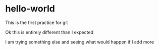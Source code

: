 # hello-world
This is the first practice for git


Ok this is entirely different than I expected


I am trying something else and seeing what would happen if I add more
